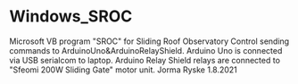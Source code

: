 # Windows_SROC
Microsoft VB program "SROC" for Sliding Roof Observatory Control sending commands to ArduinoUno&amp;ArduinoRelayShield.
Arduino Uno is connected via USB serialcom to laptop.
Arduino Relay Shield relays are connected to "Sfeomi 200W Sliding Gate" motor unit.
Jorma Ryske 1.8.2021
